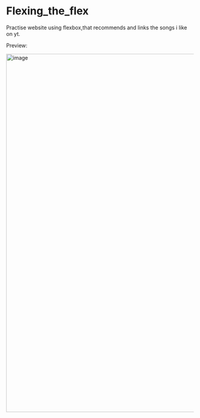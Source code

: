 # Flexing_the_flex
Practise website using flexbox,that recommends and links the songs i like on yt.

Preview:

<img width="960" alt="image" src="https://user-images.githubusercontent.com/93701274/202012205-a12c5e84-28a9-48c4-92d8-383e035af6c3.png">
